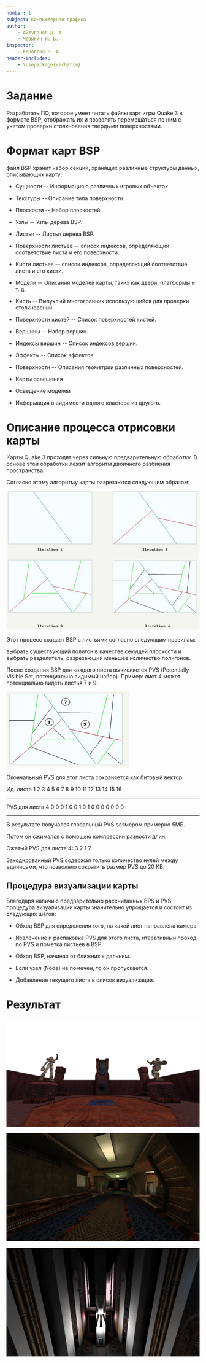 ```yaml
---
number: 1
subject: Компьютерная графика
author:
	- Айтуганов Д. А.
	- Чебыкин И. Б.
inspector:
	- Королёва В. А.
header-includes:
	- \usepackage{verbatim}
---
```


# Задание

Разработать ПО, которое умеет читать файлы карт игры Quake 3 в формате BSP,
отображать их и позволять перемещаться по ним с учетом проверки столкновения
твердыми поверхностями.

# Формат карт BSP

файл BSP хранит набор секций, хранящих различные структуры данных, описывающих
карту:

- Сущности	-- Информация о различных игровых объектах.

- Текстуры  -- Описание типа поверхности.

- Плоскости -- Набор плоскостей.

- Узлы      -- Узлы дерева BSP.

- Листья    -- Листья дерева BSP.

- Поверхности листьев -- список индексов, определяющий соответствие листа и его поверхности.

- Кисти листьев -- список индексов, определяющий соответствие листа и его кисти.

- Модели   --  Описания моделей карты, таких как двери, платформы и т. д.

- Кисть -- 	Выпуклый многогранник использующийся для проверки столкновений.

- Поверхности кистей -- Список поверхностей кистей.

- Вершины 	-- Набор вершин.

- Индексы вершин --  Список индексов вершин.

- Эффекты -- Список эффектов.

- Поверхности --  Описания геометрии различных поверхностей.

- Карты освещения

- Освещение моделей

- Информация о видимости одного кластера из другого.

# Описание процесса отрисовки карты

Карты Quake 3 проходят через сильную предварительную обработку.
В основе этой обработки лежит алгоритм двоичного разбиения пространства.

Согласно этому алгоритму карты разрезаются следующим образом:

![Процесс разрезания карты](img/bsp.jpg)


Этот процесс создает BSP с листьями согласно следующим правилам:

выбрать существующий полигон в качестве секущей плоскости и выбрать разделитель,
разрезающий меньшее количество полигонов.

После создания BSP для каждого листа вычисляется PVS
(Potentially Visible Set, потенциально видимый набор).
Пример: лист 4 может потенциально видеть листья 7 и 9:

![Видимые листья](img/pvs.jpg)

Окончальный PVS для этог листа сохраняется как битовый вектор:

Ид. листа       1 2 3 4 5 6 7 8 9 10 11 12 13 14 15 16
--------------- - - - - - - - - - -- -- -- -- -- -- --
PVS для листа 4 0 0 0 1 0 0 1 0 1 0  0  0  0  0  0  0
--------------- - - - - - - - - - -- -- -- -- -- -- --

В результате получался глобальный PVS размером примерно 5МБ.

Потом он сжимался с помощью компрессии разности длин.

Сжатый PVS для листа 4: 3 2 1 7

Закодированный PVS содержал только количество нулей между единицами,
что позволяло сократить размер PVS до 20 КБ.

## Процедура визуализации карты

Благодаря наличию предварительно рассчитанных BPS и PVS процедура визуализации
карты значительно упрощается и состоит из следующих шагов:

- Обход BSP для определения того, на какой лист направлена камера.

- Извлечение и распаковка PVS для этого листа, итеративный проход по PVS
и пометка листьев в BSP.

- Обход BSP, начиная от ближних к дальним.

- Если узел (Node) не помечен, то он пропускается.

- Добавление текущего листа в список визуализации.


# Результат

![](img/one.png)

![](img/two.png)

![](img/three.png)
